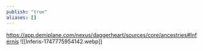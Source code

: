 ```yaml
---
publish: "true"
aliases: []
---
```

https://app.demiplane.com/nexus/daggerheart/sources/core/ancestries#Infernis
![[Inferis-1747775954142.webp]]